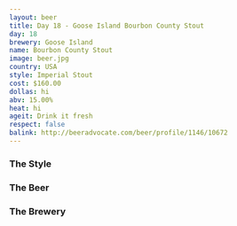 ```yaml
---
layout: beer
title: Day 18 - Goose Island Bourbon County Stout
day: 18
brewery: Goose Island
name: Bourbon County Stout
image: beer.jpg
country: USA
style: Imperial Stout
cost: $160.00
dollas: hi
abv: 15.00%
heat: hi
ageit: Drink it fresh
respect: false
balink: http://beeradvocate.com/beer/profile/1146/10672
---
```


### The Style

### The Beer

### The Brewery


